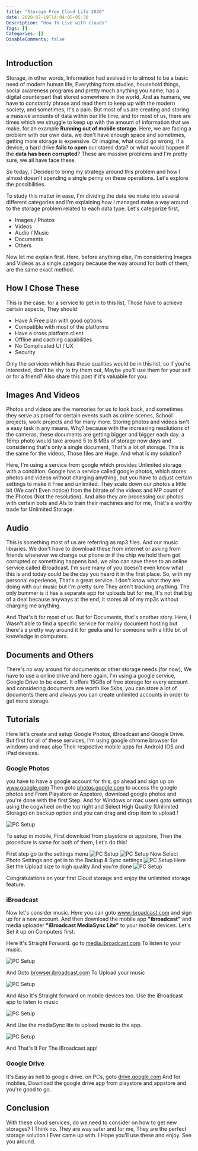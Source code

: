 ```yaml
---
title: "Storage Free Cloud Life 2020"
date: 2020-07-19T14:04:05+05:30
Description: "How To Live with clouds"
Tags: []
Categories: []
DisableComments: false
---
```

## Introduction

Storage, in other words, Information had evolved in to almost to be a basic need of modern human life, Everything form studies, household things, social awareness programs and pretty much anything you name, has a digital counterpart that stored somewhere in the world, And as humans, we have to constantly phrase and read them to keep up with the modern society, and sometimes, It's a pain. But most of us are creating and storing a massive amounts of data within our life time, and for most of us, there are times which we struggle to keep up with the amount of information that we make. for an example **Running out of mobile storage**. Here, we are facing a problem with our own data, we don't have enough space and sometimes, getting more storage is expensive. Or imagine, what could go wrong, if a device, a hard drive **fails to open** our stored data? or what would happen if the **data has been corrupted**? These are massive problems and I'm pretty sure, we all have face these.

So today, I Decided to bring my strategy around this problem and how I almost doesn't spending a single penny on these operations. Let's explore the possibilities.

To study this matter in ease, I'm dividing the data we make into several different categories and I'm explaining how I managed make a way around to the storage problem related to each data type. Let's categorize first,

* Images / Photos
* Videos
* Audio / Music
* Documents
* Others

Now let me explain first. Here, before anything else, I'm considering Images and Videos as a single category because the way around for both of them, are the same exact method.

## How I Chose These
This is the case. for a service to get in to this list, Those have to achieve certain aspects, They should
* Have A Free plan with good options
* Compatible with most of the platforms
* Have a cross platform client
* Offline and caching capabilities
* No Complicated UI / UX
* Security

Only the services which has these qualities would be in this list, so if you're interested, don't be shy to try them out, Maybe you'll use them for your self or for a friend? Also share this post if it's valuable for you.

## Images And Videos
Photos and videos are the memories for us to look back, and sometimes they serve as proof for certain events such as crime scenes, School projects, work projects and for many more. Storing photos and videos isn't a easy task in any means. Why? because with the increasing resolutions of the cameras, these documents are getting bigger and bigger each day. a 16mp photo would take around 5 to 8 MBs of storage now days and considering that's only a single document, That's a lot of storage. This is the same for the videos, Those files are Huge. And what is my solution?

Here, I'm using a service from google which provides Unlimited storage with a condition. Google has a service called google photos, which stores photos and videos without charging anything, but you have to adjust certain settings to make it Free and unlimited. They scale down our photos a little bit (We can't Even notice) from the bitrate of the videos and MP count of the Photos (Not the resolution). And also they are processing our photos with certain bots and AIs to train their machines and for me, That's a worthy trade for Unlimited Storage.

## Audio
This is something most of us are referring as mp3 files. And our music libraries. We don't have to download these from internet or asking from friends whenever we change our phone or if the chip we hold them got corrupted or something happens bad, we also can save these to an online service called iBroadcast. I'm sure many of you doesn't even know what this is and today could be the day you heard it in the first place. So, with my personal experience, That's a great service. I don't know what they are doing with our music but I'm pretty sure They aren't tracking anything. The only bummer is it has a separate app for uploads but for me, It's not that big of a deal because anyways at the end, it stores all of my mp3s without charging me anything.

And That's it for most of us. But for Documents, that's another story. Here, I Wasn't able to find a specific service for mainly document hosting but there's a pretty way around it for geeks and for someone with a little bit of knowledge in computers.

## Documents and Others
There's no way around for documents or other storage needs (for now), We have to use a online drive and here again, I'm using a google service, Google Drive to be exact. It offers 15GBs of free storage for every account and considering documents are worth like 5kbs, you can store a lot of documents there and always you can create unlimited accounts in order to get more storage.

## Tutorials
Here let's create and setup Google Photos, iBroadcast and Google Drive. But first for all of these services, I'm using google chrome browser for windows and mac also Their respective mobile apps for Android IOS and iPad devices.

### Google Photos
you have to have a google account for this, go ahead and sign up on www.google.com Then goto [photos.google.com](https://photos.google.com/) to access the google photos and From Playstore or Appstore, download google photos and you're done with the first Step. And for Windows or mac users goto settings using the cogwheel on the top right and Select High Quality (Unlimited Storage) on backup option and you can drag and drop item to upload !

![PC Setup](/uploads/20200719_01.png)

To setup in mobile, First download from playstore or appstore, Then the procedure is same for both of them, Let's do this!

First step go to the settings menu
![PC Setup](/uploads/20200719_02.jpg)
![PC Setup](/uploads/20200719_03.jpg)
Now Select Photo Settings and get in to the Backup & Sync settings
![PC Setup](/uploads/20200719_04.jpg)
Here Set the Upload size to high quality And you're done
![PC Setup](/uploads/20200719_05.jpg)

Congratulations on your first Cloud storage and enjoy the unlimited storage feature. 

### iBroadcast

Now let's consider music. Here you can goto www.ibroadcast.com and sign up for a new account. And then download the mobile app **"ibroadcast"** and media uploader **"iBroadcast MediaSync Lite"** to your mobile devices. Let's Set it up on Computers first.

Here It's Straight Forward. go to [media.ibroadcast.com](https://media.ibroadcast.com/) To listen to your music.

![PC Setup](/uploads/20200719_06.png)

And Goto [browser.ibroadcast.com](https://browser.ibroadcast.com/) To Upload your music

![PC Setup](/uploads/20200719_07.png)

And Also It's Straight forward on mobile devices too. Use the iBroadcast app to listen to music

![PC Setup](/uploads/20200719_08.jpg)

And Use the mediaSync lite to upload music to the app.

![PC Setup](/uploads/20200719_09.jpg)

And That's It For The iBroadcast app!

### Google Drive

It's Easy as hell to google drive. on PCs, goto [drive.google.com](http://drive.google.com/) And for mobiles, Download the google drive app from playstore and appstore and you're good to go.

## Conclusion
With these cloud services, do we need to consider on how to get new storages? I Think no. They are way safer and for me, They are the perfect storage solution I Ever came up with. I Hope you'll use these and enjoy. See you around.
